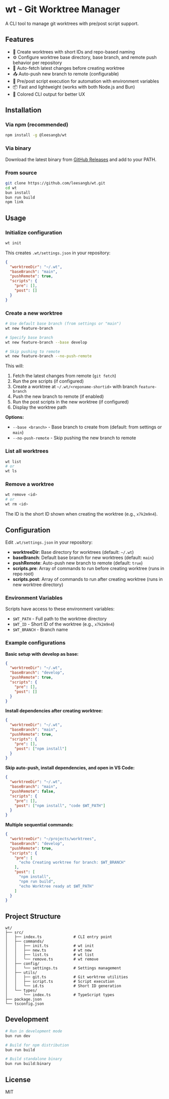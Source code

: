 # wt - Git Worktree Manager

A CLI tool to manage git worktrees with pre/post script support.

## Features

- 🚀 Create worktrees with short IDs and repo-based naming
- ⚙️ Configure worktree base directory, base branch, and remote push behavior per repository
- 🔄 Auto-fetch latest changes before creating worktree
- 📤 Auto-push new branch to remote (configurable)
- 🎯 Pre/post script execution for automation with environment variables
- 📦 Fast and lightweight (works with both Node.js and Bun)
- 🎨 Colored CLI output for better UX

## Installation

### Via npm (recommended)

```bash
npm install -g @leesangb/wt
```

### Via binary

Download the latest binary from [GitHub Releases](https://github.com/leesangb/wt/releases) and add to your PATH.

### From source

```bash
git clone https://github.com/leesangb/wt.git
cd wt
bun install
bun run build
npm link
```

## Usage

### Initialize configuration

```bash
wt init
```

This creates `.wt/settings.json` in your repository:

```json
{
  "worktreeDir": "~/.wt",
  "baseBranch": "main",
  "pushRemote": true,
  "scripts": {
    "pre": [],
    "post": []
  }
}
```

### Create a new worktree

```bash
# Use default base branch (from settings or "main")
wt new feature-branch

# Specify base branch
wt new feature-branch --base develop

# Skip pushing to remote
wt new feature-branch --no-push-remote
```

This will:
1. Fetch the latest changes from remote (`git fetch`)
2. Run the pre scripts (if configured)
3. Create a worktree at `~/.wt/<reponame-shortid>` with branch `feature-branch`
4. Push the new branch to remote (if enabled)
5. Run the post scripts in the new worktree (if configured)
6. Display the worktree path

**Options:**
- `--base <branch>` - Base branch to create from (default: from settings or `main`)
- `--no-push-remote` - Skip pushing the new branch to remote

### List all worktrees

```bash
wt list
# or
wt ls
```

### Remove a worktree

```bash
wt remove <id>
# or
wt rm <id>
```

The ID is the short ID shown when creating the worktree (e.g., `x7k2m9n4`).

## Configuration

Edit `.wt/settings.json` in your repository:

- **worktreeDir**: Base directory for worktrees (default: `~/.wt`)
- **baseBranch**: Default base branch for new worktrees (default: `main`)
- **pushRemote**: Auto-push new branch to remote (default: `true`)
- **scripts.pre**: Array of commands to run before creating worktree (runs in repo root)
- **scripts.post**: Array of commands to run after creating worktree (runs in new worktree directory)

### Environment Variables

Scripts have access to these environment variables:

- `$WT_PATH` - Full path to the worktree directory
- `$WT_ID` - Short ID of the worktree (e.g., `x7k2m9n4`)
- `$WT_BRANCH` - Branch name

### Example configurations

**Basic setup with develop as base:**
```json
{
  "worktreeDir": "~/.wt",
  "baseBranch": "develop",
  "pushRemote": true,
  "scripts": {
    "pre": [],
    "post": []
  }
}
```

**Install dependencies after creating worktree:**
```json
{
  "worktreeDir": "~/.wt",
  "baseBranch": "main",
  "pushRemote": true,
  "scripts": {
    "pre": [],
    "post": ["npm install"]
  }
}
```

**Skip auto-push, install dependencies, and open in VS Code:**
```json
{
  "worktreeDir": "~/.wt",
  "baseBranch": "main",
  "pushRemote": false,
  "scripts": {
    "pre": [],
    "post": ["npm install", "code $WT_PATH"]
  }
}
```

**Multiple sequential commands:**
```json
{
  "worktreeDir": "~/projects/worktrees",
  "baseBranch": "develop",
  "pushRemote": true,
  "scripts": {
    "pre": [
      "echo Creating worktree for branch: $WT_BRANCH"
    ],
    "post": [
      "npm install",
      "npm run build",
      "echo Worktree ready at $WT_PATH"
    ]
  }
}
```

## Project Structure

```
wt/
├── src/
│   ├── index.ts              # CLI entry point
│   ├── commands/
│   │   ├── init.ts           # wt init
│   │   ├── new.ts            # wt new
│   │   ├── list.ts           # wt list
│   │   └── remove.ts         # wt remove
│   ├── config/
│   │   └── settings.ts       # Settings management
│   ├── utils/
│   │   ├── git.ts            # Git worktree utilities
│   │   ├── script.ts         # Script execution
│   │   └── id.ts             # Short ID generation
│   └── types/
│       └── index.ts          # TypeScript types
├── package.json
└── tsconfig.json
```

## Development

```bash
# Run in development mode
bun run dev

# Build for npm distribution
bun run build

# Build standalone binary
bun run build:binary
```

## License

MIT
